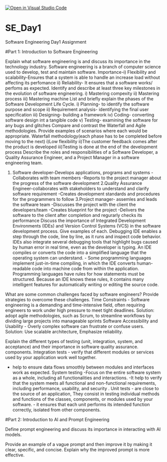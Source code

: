 [![Open in Visual Studio Code](https://classroom.github.com/assets/open-in-vscode-2e0aaae1b6195c2367325f4f02e2d04e9abb55f0b24a779b69b11b9e10269abc.svg)](https://classroom.github.com/online_ide?assignment_repo_id=18363567&assignment_repo_type=AssignmentRepo)
# SE_Day1
Software Engineering Day1 Assignment

#Part 1: Introduction to Software Engineering

Explain what software engineering is and discuss its importance in the technology industry.
Software engineering is a branch of computer science used to develop, test and maintain software.
Importance-i) Flexibility and scalability-Ensures that a system is able to handle an increase load without affecting its perfomance
          ii) Reliability- It ensures that a software works/ perfoms as expected.
Identify and describe at least three key milestones in the evolution of software engineering.
i) Mastering compexity
ii) Mastering process
iii) Mastering machine
List and briefly explain the phases of the Software Development Life Cycle.
i) Planning- to identify the software purpose and scope
ii) Requirement analysis- identifying the final user specification
iii) Designing- building a framework
iv) Coding- converting software design int a tangible code
v) Testing- examining the software for any bugs and glitches
Compare and contrast the Waterfall and Agile methodologies. Provide examples of scenarios where each would be appropriate.
Waterfall methodology(each phase has to be completed before moving to the next)
i)Low flexibility
ii)The customer feedback comes after the product is developed
iii)Testing is done at the end of the development process
Describe the roles and responsibilities of a Software Developer, a Quality Assurance Engineer, and a Project Manager in a software engineering team.
1. Software developer-Develops applications, programs and systems
-Collaborates with team members
-Reports to the project manager about the progress of the software development
2.Quality Assurance Engineer-collaborates with stakeholders to understand and clarify software requirement
-Creates development standards and procedures for the programmers to follow
3.Project manager- assemles and leads the software team
-Discusses the project with the client the developers/team
-Creates blueprint for the project
-Delivers the software to the client after completion and regurarly checks its performance
Discuss the importance of Integrated Development Environments (IDEs) and Version Control Systems (VCS) in the software development process. Give examples of each.
Debugging IDE enables a step through the code, line by line, as it runs and inspect code behavior. IDEs also integrate several debugging tools that highlight bugs caused by human error in real time, even as the developer is typing.
An IDE compiles or converts the code into a simplified language that the operating system can understand. - Some programming languages implement just-in-time compiling, in which the IDE converts human-readable code into machine code from within the application.
Programming languages have rules for how statements must be structured. Because an IDE knows these rules, it contains many intelligent features for automatically writing or editing the source code.

What are some common challenges faced by software engineers? Provide strategies to overcome these challenges.
Time Constraints - Software engineering is a demanding and time-intensive field, often requiring engineers to work under high pressure to meet tight deadlines.
 Solution: adopt agile methodologies, such as Scrum, to streamline workflows by dividing large projects into manageable sprints 
Software Accessibility and Usability - Overly complex software can frustrate or confuse users. 
Solution: Use scalable architecture, Emphasize reliability.

Explain the different types of testing (unit, integration, system, and acceptance) and their importance in software quality assurance.
components.
 Integration tests - verify that different modules or services used by your application work well together.
 - help to ensure data flows smoothly between modules and interfaces work as expected.
 System testing -Focus on the entire software system as a whole, including all functionalities and interactions.
 -It help to verify that the system meets all functional and non-functional requirements, including performance, usability, and security .
Unit tests - are close to the source of an application, They consist in testing individual methods and functions of the classes, components, or modules used by your software. - it ensures that each unit performs its intended function correctly, isolated from other components.

#Part 2: Introduction to AI and Prompt Engineering

Define prompt engineering and discuss its importance in interacting with AI models.

Provide an example of a vague prompt and then improve it by making it clear, specific, and concise. Explain why the improved prompt is more effective.

